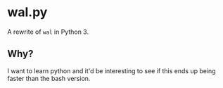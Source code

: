 # wal.py

A rewrite of `wal` in Python 3.


## Why?

I want to learn python and it'd be interesting to see if this ends up being faster than the bash version.
